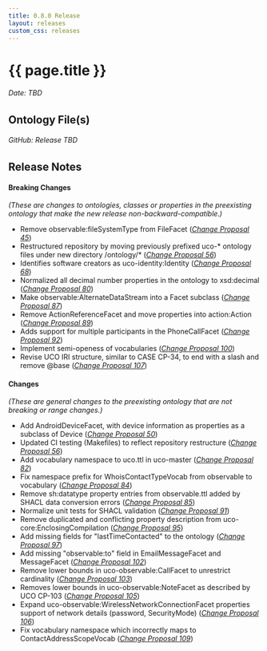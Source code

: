 ```yaml
---
title: 0.8.0 Release
layout: releases
custom_css: releases
---
```


# {{ page.title }}

###### Date: TBD

## Ontology File(s)

###### GitHub: Release TBD

## Release Notes

#### Breaking Changes
*(These are changes to ontologies, classes or properties in the preexisting ontology that make the new release non-backward-compatible.)*


* Remove observable:fileSystemType from FileFacet ([*Change Proposal 45*](https://drive.google.com/file/d/1YTgMo06AT73wV5aYwoUtAfJeMZoAS45g/view))
* Restructured repository by moving previously prefixed uco-* ontology files under new directory /ontology/* ([*Change Proposal 56*](https://drive.google.com/file/d/1PCjdCGw7wgFnPfbsCn0Fdvdnq9NDW6yA/view))
* Identifies software creators as uco-identity:Identity ([*Change Proposal 68*](https://drive.google.com/file/d/1-NOpnSqjWVbr-XMCFS8vXhjlMsv5njOb/view))
* Normalized all decimal number properties in the ontology to xsd:decimal ([*Change Proposal 80*](https://drive.google.com/file/d/1NKwEehcRDWh9zk9QOENckd7njYWxgVE4/view))
* Make observable:AlternateDataStream into a Facet subclass ([*Change Proposal 87*](https://drive.google.com/file/d/1qOo-0RGJErJ2w3yMGgs6lIlkldsEUHBb))
* Remove ActionReferenceFacet and move properties into action:Action ([*Change Proposal 89*](https://drive.google.com/file/d/1UFWFgSMaKZZ_Y1q1MS5hODkQC4QoBMTt/view))
* Adds support for multiple participants in the PhoneCallFacet ([*Change Proposal 92*](https://drive.google.com/file/d/1qJCgOLlMi1UZkibpuo6fRTT1DkllxuGv/view))
* Implement semi-openess of vocabularies ([*Change Proposal 100*](https://drive.google.com/file/d/13wRER2YI-nm9nMkr-1IPGex8GMejemcV/view))
* Revise UCO IRI structure, similar to CASE CP-34, to end with a slash and remove @base ([*Change Proposal 107*](https://drive.google.com/file/d/14bT4_Yy2ZJrRK2Ndb0CpwMNoVHEeJbKu/view))

#### Changes
*(These are general changes to the preexisting ontology that are not breaking or range changes.)*

* Add AndroidDeviceFacet, with device information as properties as a subclass of Device ([*Change Proposal 50*](https://drive.google.com/file/d/15R0z_i2wt325tKRClCtcuq-bswU2kavx/view))
* Updated CI testing (Makefiles) to reflect repository restructure ([*Change Proposal 56*](https://drive.google.com/file/d/1PCjdCGw7wgFnPfbsCn0Fdvdnq9NDW6yA/view))
* Add vocabulary namespace to uco.ttl in uco-master ([*Change Proposal 82*](https://drive.google.com/file/d/1qQibtD9QAqciLOBkkk6WdDcrz7nEQZL2/view))
* Fix namespace prefix for WhoisContactTypeVocab from observable to vocabulary ([*Change Proposal 84*](https://drive.google.com/file/d/1KbYImZyxzL3kPfA9-SP4Xi_pXnEkOw0W/view))
* Remove sh:datatype property entries from observable.ttl added by SHACL data conversion errors ([*Change Proposal 85*](https://drive.google.com/file/d/1Wu2fQ5kYKxQWfmK-0s1IIBytKcnW0Tjw/view))
* Normalize unit tests for SHACL validation ([*Change Proposal 91*](https://drive.google.com/file/d/1qJCgOLlMi1UZkibpuo6fRTT1DkllxuGv))
* Remove duplicated and conflicting property description from uco-core:EnclosingCompilation ([*Change Proposal 95*](https://drive.google.com/file/d/1W8r5GWS1h3x7K-U5k23HVDF8aqvH29li/view))
* Add missing fields for "lastTimeContacted" to the ontology ([*Change Proposal 97*](https://drive.google.com/file/d/1185Uur_wPqdI8VBawZ4E4mplVu-gZkYR))
* Add missing "observable:to" field in EmailMessageFacet and MessageFacet ([*Change Proposal 102*](https://drive.google.com/file/d/1xaHhTl1Uls8MpMjL2P8KoGjqkklClYl-/view))
* Remove lower bounds in uco-observable:CallFacet to unrestrict cardinality ([*Change Proposal 103*](https://drive.google.com/file/d/1HHv5x2szbYtWToycNkrzikVCT87-vtjm/view))
* Removes lower bounds in uco-observable:NoteFacet as described by UCO CP-103 ([*Change Proposal 105*](https://drive.google.com/file/d/1-HgTtjkx-O7w_gQSiZFmwESJWWw6weR-/view))
* Expand uco-observable:WirelessNetworkConnectionFacet properties support of network details (password, SecurityMode) ([*Change Proposal 106*](https://drive.google.com/file/d/1OhrkdYXotZbIvSA-bHdG00URqrIj0_QQ/view))
* Fix vocabulary namespace which incorrectly maps to ContactAddressScopeVocab ([*Change Proposal 109*](https://drive.google.com/file/d/18WvZD3FSGBstq5r1QVmCDXrAWur0zCrJ/view))
